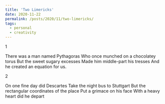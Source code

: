 ```yaml
---
title: 'Two Limericks'
date: 2020-11-22
permalink: /posts/2020/11/two-limericks/
tags:
  - personal
  - creativity
---
```


1

There was a man named Pythagoras
Who once munched on a chocolatey torus
But the sweet sugary excesses
Made him middle-part his tresses
And he created an equation for us.

2

On one fine day did Descartes
Take the night bus to Stuttgart
But the rectangular coordinates of the place
Put a grimace on his face
With a heavy heart did he depart